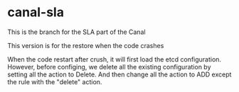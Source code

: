 # canal-sla

This is the branch for the SLA part of the Canal

This version is for the restore when the code crashes

When the code restart after crush, it will first load the etcd configuration. However, before configing, we delete all the existing configuration by setting all the action to Delete. And then change all the action to ADD except the rule with the "delete" action.






